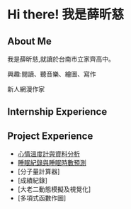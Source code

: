 # Hi there! 我是薛昕慈

## About Me

我是薛昕慈,就讀於台南市立家齊高中。

興趣:閱讀、聽音樂、繪圖、寫作

新人網漫作家

## Internship Experience
## Project Experience
* [心情溫度計與資料分析](https://github.com/hsuehhsintzu/mental-health)
* [睡眠紀錄與睡眠時數預測](https://github.com/hsuehhsintzu/sleeping-recorder.git)
* [分子量計算器]
* [成績紀錄]
* [大老二動態模擬及視覺化]
* [多項式函數作圖]
